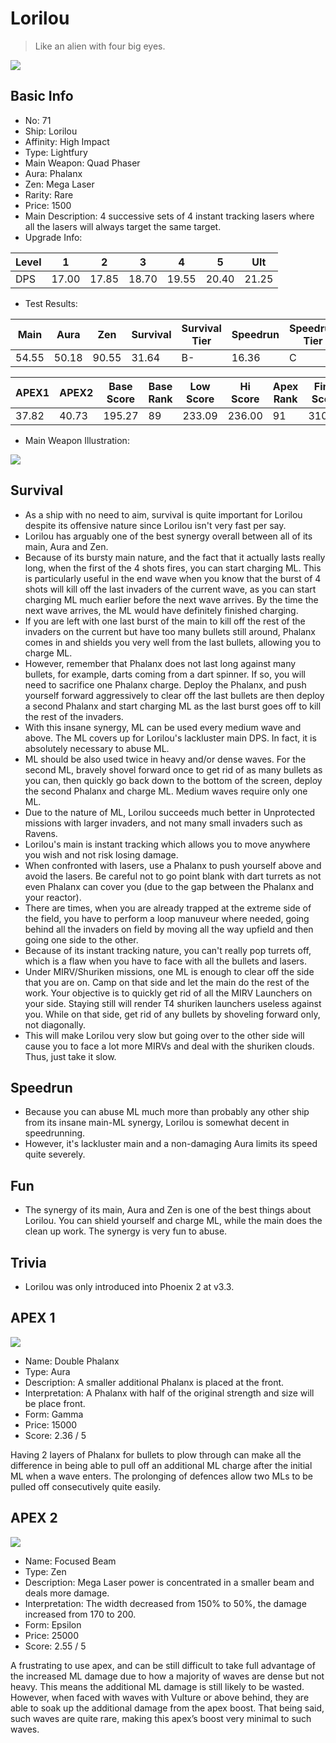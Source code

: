 # Lorilou

> Like an alien with four big eyes.

<img src="/ships/ship_71.png" style={{zoom:1}}/>

## Basic Info

- No: 71
- Ship: Lorilou
- Affinity: High Impact
- Type: Lightfury
- Main Weapon: Quad Phaser
- Aura: Phalanx
- Zen: Mega Laser
- Rarity: Rare
- Price: 1500
- Main Description: 4 successive sets of 4 instant tracking lasers where all the lasers will always target the same target.
- Upgrade Info: 

| Level | 1 | 2 | 3 | 4 | 5 | Ult |
|--|--|--|--|--|--|--|
| DPS | 17.00 | 17.85 | 18.70 | 19.55 | 20.40 | 21.25 |

- Test Results: 

| Main | Aura | Zen | Survival | Survival Tier | Speedrun | Speedrun Tier | Fun | Fun Tier |
|--|--|--|--|--|--|--|--|--|
| 54.55 | 50.18 | 90.55 | 31.64 | B- | 16.36 | C | 26.18 | C |

| APEX1 | APEX2 | Base Score | Base Rank | Low Score | Hi Score | Apex Rank | Final Score | FinalRank |
|--|--|--|--|--|--|--|--|--|
| 37.82 | 40.73 | 195.27 | 89 | 233.09 | 236.00 | 91 | 310.18 | 92 |

- Main Weapon Illustration:

<img src="/illustration/main_71.gif" style={{zoom:1}}/>

## Survival

- As a ship with no need to aim, survival is quite important for Lorilou despite its offensive nature since Lorilou isn't very fast per say.
- Lorilou has arguably one of the best synergy overall between all of its main, Aura and Zen.
- Because of its bursty main nature, and the fact that it actually lasts really long, when the first of the 4 shots fires, you can start charging ML. This is particularly useful in the end wave when you know that the burst of 4 shots will kill off the last invaders of the current wave, as you can start charging ML much earlier before the next wave arrives. By the time the next wave arrives, the ML would have definitely finished charging.
- If you are left with one last burst of the main to kill off the rest of the invaders on the current but have too many bullets still around, Phalanx comes in and shields you very well from the last bullets, allowing you to charge ML.
- However, remember that Phalanx does not last long against many bullets, for example, darts coming from a dart spinner. If so, you will need to sacrifice one Phalanx charge. Deploy the Phalanx, and push yourself forward aggressively to clear off the last bullets are then deploy a second Phalanx and start charging ML as the last burst goes off to kill the rest of the invaders.
- With this insane synergy, ML can be used every medium wave and above. The ML covers up for Lorilou's lackluster main DPS. In fact, it is absolutely necessary to abuse ML.
- ML should be also used twice in heavy and/or dense waves. For the second ML, bravely shovel forward once to get rid of as many bullets as you can, then quickly go back down to the bottom of the screen, deploy the second Phalanx and charge ML. Medium waves require only one ML.
- Due to the nature of ML, Lorilou succeeds much better in Unprotected missions with larger invaders, and not many small invaders such as Ravens.
- Lorilou's main is instant tracking which allows you to move anywhere you wish and not risk losing damage.
- When confronted with lasers, use a Phalanx to push yourself above and avoid the lasers. Be careful not to go point blank with dart turrets as not even Phalanx can cover you (due to the gap between the Phalanx and your reactor).
- There are times, when you are already trapped at the extreme side of the field, you have to perform a loop manuveur where needed, going behind all the invaders on field by moving all the way upfield and then going one side to the other. 
- Because of its instant tracking nature, you can't really pop turrets off, which is a flaw when you have to face with all the bullets and lasers.
- Under MIRV/Shuriken missions, one ML is enough to clear off the side that you are on. Camp on that side and let the main do the rest of the work. Your objective is to quickly get rid of all the MIRV Launchers on your side. Staying still will render T4 shuriken launchers useless against you. While on that side, get rid of any bullets by shoveling forward only, not diagonally.
- This will make Lorilou very slow but going over to the other side will cause you to face a lot more MIRVs and deal with the shuriken clouds. Thus, just take it slow.

## Speedrun

- Because you can abuse ML much more than probably any other ship from its insane main-ML synergy, Lorilou is somewhat decent in speedrunning.
- However, it's lackluster main and a non-damaging Aura limits its speed quite severely.

## Fun

- The synergy of its main, Aura and Zen is one of the best things about Lorilou. You can shield yourself and charge ML, while the main does the clean up work. The synergy is very fun to abuse.

## Trivia

- Lorilou was only introduced into Phoenix 2 at v3.3.

## APEX 1

<img src="/ships/ship_71_apex_1.png" style={{zoom:1}}/>

- Name: Double Phalanx
- Type: Aura
- Description: A smaller additional Phalanx is placed at the front.
- Interpretation: A Phalanx with half of the original strength and size will be place front.
- Form: Gamma
- Price: 15000
- Score: 2.36 / 5

Having 2 layers of Phalanx for bullets to plow through can make all the difference in being able to pull off an additional ML charge after the initial ML when a wave enters. The prolonging of defences allow two MLs to be pulled off consecutively quite easily.

## APEX 2

<img src="/ships/ship_71_apex_2.png" style={{zoom:1}}/>

- Name: Focused Beam
- Type: Zen
- Description: Mega Laser power is concentrated in a smaller beam and deals more damage.
- Interpretation: The width decreased from 150% to 50%, the damage increased from 170 to 200.
- Form: Epsilon
- Price: 25000
- Score: 2.55 / 5

A frustrating to use apex, and can be still difficult to take full advantage of the increased ML damage due to how a majority of waves are dense but not heavy. This means the additional ML damage is still likely to be wasted. However, when faced with waves with Vulture or above behind, they are able to soak up the additional damage from the apex boost. That being said, such waves are quite rare, making this apex’s boost very minimal to such waves.
